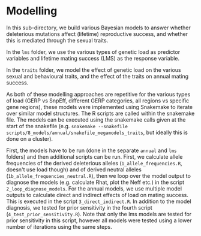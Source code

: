# Modelling

In this sub-directory, we build various Bayesian models to answer whether deleterious mutations affect (lifetime) reproductive success, and whether this is mediated through the sexual traits. 

In the `lms` folder, we use the various types of genetic load as predictor variables and lifetime mating success (LMS) as the response variable. 

In the `traits` folder, we model the effect of genetic load on the various sexual and behavioural traits, and the effect of the traits on annual mating success. 

As both of these modelling approaches are repetitive for the various types of load (GERP vs SnpEff, different GERP categories,  all regions vs specific gene regions), these models were implemented using Snakemake to iterate over similar model structures. The R scripts are called within the snakemake file. The models can be executed using the snakemake calls given at the start of the snakefile (e.g. `snakemake --snakefile scripts/8_models/annual/snakefile_megamodels_traits`, but ideally this is done on a cluster).

First, the models have to be run (done in the separate `annual` and `lms` folders) and then additional scripts can be run. First, we calculate allele frequencies of the derived deleterious alleles (`1_allele_frequencies.R`, doesn't use load though) and of derived neutral alleles (`1b_allele_frequencies_neutral.R`), then we loop over the model output to diagnose the models (e.g. calculate Rhat, plot the Neff etc.) in the script `2_loop_diagnose_models`. For the annual models, we use multiple model outputs to calculate direct and indirect effects of load on mating success. This is executed in the script `3_direct_indirect.R`. In addition to the model diagnosis, we tested for prior sensitivity in the fourth script (`4_test_prior_sensitivity.R`). Note that only the lms models are tested for prior sensitivity in this script, however all models were tested using a lower number of iterations using the same steps. 

